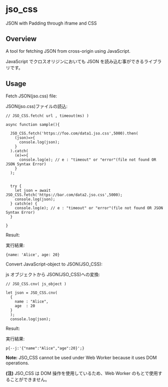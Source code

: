# jso_css

JSON with Padding through iframe and CSS

## Overview

A tool for fetching JSON from cross-origin using JavaScript.

JavaScript でクロスオリジンにおいても JSON を読み込む事ができるライブラリです。

## Usage

Fetch JSON(jso.css) file:

JSON(jso.css)ファイルの読込:

```
// JSO_CSS.fetch( url , timeout(ms) )

async function sample(){

  JSO_CSS.fetch('https://foo.com/data1.jso.css',5000).then(
    (json)=>{
      console.log(json);
    }
  ).catch(
    (e)=>{
      console.log(e); // e : "timeout" or "error"(file not found OR JSON Syntax Error)
    }
  );


  try {
    let json = await JSO_CSS.fetch('https://bar.com/data2.jso.css',5000);
    console.log(json);
  } catch(e) {
    console.log(e); // e : "timeout" or "error"(file not found OR JSON Syntax Error)
  }

}
```

Result:

実行結果:

```
{name: 'Alice', age: 20}
```

Convert JavaScript-object to JSON(JSO_CSS):

js オブジェクトから JSON(JSO_CSS)への変換:

```
// JSO_CSS.cnv( js_object )

let json = JSO_CSS.cnv(
  {
    name : "Alice",
    age  : 20
  }
  );
  console.log(json);
```

Result:

実行結果:

```
p{--j:'{"name":"Alice","age":20}';}
```


**Note:** JSO_CSS cannot be used under Web Worker because it uses DOM operations.

**(注)** JSO_CSS は DOM 操作を使用しているため、Web Worker のもとで使用することができません。
